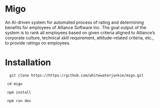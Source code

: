 # Migo
An AI-driven system for automated process of rating and determining benefits for employees of Alliance Software Inc. The goal output of the system is to rank all employees based on given criteria aligned to Alliance’s corporate culture, technical skill requirement, attitude-related criteria, etc., to provide ratings on employees.

# Installation

```
  git clone https://https://github.com/whitewaterjunkie/migo.git
```
```
 cd migo
```
```
 npm install
```

```
 npm run dev
```
